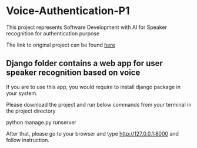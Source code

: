 # Voice-Authentication-P1
This project represents Software Development with AI for Speaker recognition for authentication purpose 

The link to original project can be found [here](https://myunt-my.sharepoint.com/:f:/r/personal/syedbadruddoja_my_unt_edu/Documents/Spring2021/CSCE5214/Group21-project1/git-sourcecode?csf=1&web=1&e=eBS5BY) 



## Django folder contains a web app for user speaker recognition based on voice

If you are to use this app, you would require to install django package in your system.

Please download the project and run below commands from your terminal in the project directory

python manage.py runserver

After that, please go to your browser and type http://127.0.0.1:8000  and follow instruction.



